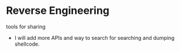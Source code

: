 # Reverse Engineering
tools for sharing

- I will add more APIs and way to search for searching and dumping shellcode.

